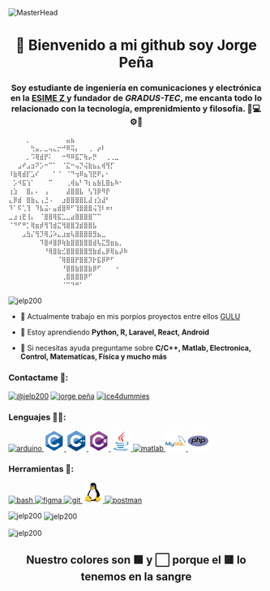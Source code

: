 ![MasterHead](https://github.com/Jelp200/Jelp200/assets/66091809/a5e6da0d-b14b-4797-9481-bd57f2762b62)

<h1 align="center">👋 Bienvenido a mi github soy Jorge Peña</h1>
<h3 align="center">Soy estudiante de ingeniería en comunicaciones y electrónica en la <a href="https://www.esimez.ipn.mx/">ESIME Z </a> y fundador de <b><i>GRADUS-TEC</i></b>, me encanta todo lo relacionado con la tecnología, emprenidmiento y filosofía. 🦾💻⚙️📡</h3>

```txt
⠀⠀⠀⠀⡀⠀⠀⠀⠀⠀⠀⠀⠀⣤⣦⠀⠀⠀⠀⠀⠀⠀⠀⠀⠀⠀⠀
⠀⠀⠀⠀⠀⢓⣤⡀⣀⢤⣄⡒⠚⠿⢭⡄⠀⠀⢀⠀⡴⠇⠀⠀⠀⠀⠀
⠀⠀⠀⠀⡀⠩⢿⣾⡟⠅⠀⠀⠒⠻⠿⣯⡉⢷⡤⡛⠀⠀⢀⢀⣀⠀⠀
⠀⠀⣠⠞⣠⣲⠝⡡⠒⠉⠁⠀⠈⣍⠒⢤⡙⢬⣷⣦⣄⢾⢻⡋⠀⠀⠀
⠸⣷⢿⣾⡏⣡⠎⠀⠀⠀⠁⠈⠀⠈⠙⢲⠿⣦⢹⣟⠟⡄⠂⠀⠀⠀⠀
⠀⡡⠺⣯⢱⠁⠀⠀⠀⠉⠀⠀⠀⢀⢾⣦⠃⠹⡆⣦⣷⣇⣿⣦⠷⠂⠀
⢰⣱⠀⠀⣿⡄⠄⠀⢠⠀⠀⠀⠀⣼⣿⣿⣧⠀⢣⢹⡿⠻⡟⠀⠀⠀⠀
⣄⡿⣾⠀⣿⣷⣄⢠⣘⠠⠀⠀⣰⣿⣿⣿⣿⣇⣼⢰⣱⣼⠃⠀⠀⠀⠀
⠹⠁⠯⢁⢹⠀⠹⣧⣬⠄⣤⣾⣿⠿⠋⢹⣿⣿⣿⢬⢹⠇⠶⠆⠀⠀⠀
⣀⣰⢰⣟⢸⡄⠀⠈⣿⣿⢿⣯⣁⣀⣴⣿⣿⣿⣿⠉⠉⠀⠀⠀⠀⠀⠀
⠈⠙⠋⠛⡁⢿⣶⡾⢻⢹⣾⣍⢻⣿⣿⣹⣾⣿⣿⣧⠀⠀⠀⠀⠀⠀⠀
⠀⠀⠀⣠⣳⡌⢻⡹⢿⣨⠵⣄⣰⣶⢧⣿⣿⣿⣿⣻⣦⣀⠀⠀⠀⠀⠀
⠀⠀⠀⠀⠀⠀⠀⠹⣿⠾⣿⡿⢷⣷⣿⣿⣿⣿⣿⣾⢧⣍⣻⣶⣦⡀⠀
⠀⠀⠀⠀⠀⠀⠀⠀⠘⢿⣿⣷⣊⣿⣿⣿⣿⣿⣻⣷⣾⣄⡿⢿⣦⡼⠷
⠀⠀⠀⠀⠀⠀⠀⠀⠀⠀⠀⠈⢿⣿⣿⡟⣿⣿⡹⡗⣯⡿⠟⠋⠀⠀⠀
⠀⠀⠀⠀⠀⠀⠀⠀⠀⠀⠀⠀⠘⣿⣿⣷⣿⣿⣷⡿⠋⠀⠀⠀⠐⠀⠀
⠀⠀⠀⠀⠀⠀⠀⠀⠀⠀⠀⠀⢀⣿⣿⣿⣿⡿⠋⠀⠀⠀⠀⠀⠀⠀⠀
⠀⠀⠀⠀⠀⠀⠀⠀⠀⠀⠀⠀⠈⠉⠙⠛⠁⠀⠀⠀⠀⠀⠀⠀⠀⠀⠀
```

<p align="left"> <img src="https://komarev.com/ghpvc/?username=jelp200&label=Profile%20views&color=0e75b6&style=flat" alt="jelp200" /> </p>

- 🔭 Actualmente trabajo en mis porpios proyectos entre ellos [GULU]([https://github.com/Jelp200/Mi-mercadito](https://github.com/Jelp200/Tesis))

- 🌱 Estoy aprendiendo **Python, R, Laravel, React, Android**

- 💬 Si necesitas ayuda preguntame sobre **C/C++, Matlab, Electronica, Control, Matematicas, Física y mucho más**

<h3 align="left">Contactame 📶:</h3>
<p align="left">
<a href="https://dev.to/@jelp200" target="blank"><img align="center" src="https://raw.githubusercontent.com/rahuldkjain/github-profile-readme-generator/master/src/images/icons/Social/devto.svg" alt="@jelp200" height="30" width="40" /></a>
<a href="https://linkedin.com/in/jorge peña" target="blank"><img align="center" src="https://raw.githubusercontent.com/rahuldkjain/github-profile-readme-generator/master/src/images/icons/Social/linked-in-alt.svg" alt="jorge peña" height="30" width="40" /></a>
<a href="https://www.youtube.com/c/ice4dummies" target="blank"><img align="center" src="https://raw.githubusercontent.com/rahuldkjain/github-profile-readme-generator/master/src/images/icons/Social/youtube.svg" alt="ice4dummies" height="30" width="40" /></a>
</p>

<h3 align="left">Lenguajes 👨‍💻:</h3>
<p align="left"> <a href="https://www.arduino.cc/" target="_blank" rel="noreferrer"> <img src="https://cdn.worldvectorlogo.com/logos/arduino-1.svg" alt="arduino" width="40" height="40"/> </a> <a href="https://www.cprogramming.com/" target="_blank" rel="noreferrer"> <img src="https://raw.githubusercontent.com/devicons/devicon/master/icons/c/c-original.svg" alt="c" width="40" height="40"/> </a> <a href="https://www.w3schools.com/cpp/" target="_blank" rel="noreferrer"> <img src="https://raw.githubusercontent.com/devicons/devicon/master/icons/cplusplus/cplusplus-original.svg" alt="cplusplus" width="40" height="40"/> </a> <a href="https://www.w3schools.com/cs/" target="_blank" rel="noreferrer"> <img src="https://raw.githubusercontent.com/devicons/devicon/master/icons/csharp/csharp-original.svg" alt="csharp" width="40" height="40"/> </a> <a href="https://www.java.com" target="_blank" rel="noreferrer"> <img src="https://raw.githubusercontent.com/devicons/devicon/master/icons/java/java-original.svg" alt="java" width="40" height="40"/> </a> <a href="https://www.mathworks.com/" target="_blank" rel="noreferrer"> <img src="https://upload.wikimedia.org/wikipedia/commons/2/21/Matlab_Logo.png" alt="matlab" width="40" height="40"/> </a> <a href="https://www.mysql.com/" target="_blank" rel="noreferrer"> <img src="https://raw.githubusercontent.com/devicons/devicon/master/icons/mysql/mysql-original-wordmark.svg" alt="mysql" width="40" height="40"/> </a> <a href="https://www.php.net" target="_blank" rel="noreferrer"> <img src="https://raw.githubusercontent.com/devicons/devicon/master/icons/php/php-original.svg" alt="php" width="40" height="40"/> </a>

<h3 align="left">Herramientas 🧰:</h3>
<a href="https://www.gnu.org/software/bash/" target="_blank" rel="noreferrer"> <img src="https://www.vectorlogo.zone/logos/gnu_bash/gnu_bash-icon.svg" alt="bash" width="40" height="40"/> </a> <a href="https://www.figma.com/" target="_blank" rel="noreferrer"> <img src="https://www.vectorlogo.zone/logos/figma/figma-icon.svg" alt="figma" width="40" height="40"/> </a> <a href="https://git-scm.com/" target="_blank" rel="noreferrer"> <img src="https://www.vectorlogo.zone/logos/git-scm/git-scm-icon.svg" alt="git" width="40" height="40"/> </a> <a href="https://www.linux.org/" target="_blank" rel="noreferrer"> <img src="https://raw.githubusercontent.com/devicons/devicon/master/icons/linux/linux-original.svg" alt="linux" width="40" height="40"/> </a>  <a href="https://postman.com" target="_blank" rel="noreferrer"> <img src="https://www.vectorlogo.zone/logos/getpostman/getpostman-icon.svg" alt="postman" width="40" height="40"/> </a> </p>

<p><img align="left" src="https://github-readme-stats.vercel.app/api/top-langs?username=jelp200&show_icons=true&locale=en&layout=compact" alt="jelp200" /></p>

<p>&nbsp;<img align="center" src="https://github-readme-stats.vercel.app/api?username=jelp200&show_icons=true&locale=en" alt="jelp200" /></p>

<p><img align="center" src="https://github-readme-streak-stats.herokuapp.com/?user=jelp200&" alt="jelp200" /></p>


<h2 align = "center">Nuestro colores son 🟩 y ⬜ porque el 🟥 lo tenemos en la sangre</h2>
